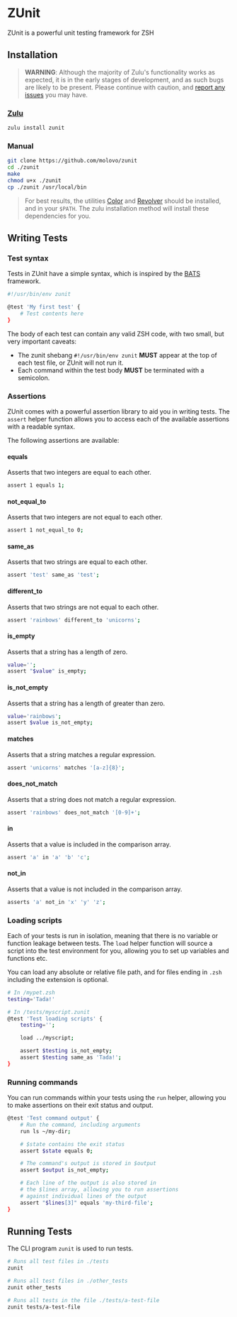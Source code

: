 # ZUnit

ZUnit is a powerful unit testing framework for ZSH

## Installation

> **WARNING**: Although the majority of Zulu's functionality works as expected, it is in the early stages of development, and as such bugs are likely to be present. Please continue with caution, and [report any issues](https://github.com/zulu-zsh/zulu/issues/new) you may have.

### [Zulu](https://github.com/zulu-zsh/zulu)

```sh
zulu install zunit
```

### Manual

```sh
git clone https://github.com/molovo/zunit
cd ./zunit
make
chmod u+x ./zunit
cp ./zunit /usr/local/bin
```

> For best results, the utilities [Color](https://github.com/molovo/color) and [Revolver](https://github.com/molovo/revolver) should be installed, and in your `$PATH`. The zulu installation method will install these dependencies for you.

## Writing Tests

### Test syntax

Tests in ZUnit have a simple syntax, which is inspired by the [BATS](https://github.com/sstephenson/bats) framework.

```sh
#!/usr/bin/env zunit

@test 'My first test' {
	# Test contents here
}
```

The body of each test can contain any valid ZSH code, with two small, but very important caveats:

* The zunit shebang `#!/usr/bin/env zunit` **MUST** appear at the top of each test file, or ZUnit will not run it.
* Each command within the test body **MUST** be terminated with a semicolon.

### Assertions

ZUnit comes with a powerful assertion library to aid you in writing tests. The `assert` helper function allows you to access each of the available assertions with a readable syntax.

The following assertions are available:

#### equals

Asserts that two integers are equal to each other.

```sh
assert 1 equals 1;
```

#### not_equal_to

Asserts that two integers are not equal to each other.

```sh
assert 1 not_equal_to 0;
```

#### same_as

Asserts that two strings are equal to each other.

```sh
assert 'test' same_as 'test';
```

#### different_to

Asserts that two strings are not equal to each other.

```sh
assert 'rainbows' different_to 'unicorns';
```

#### is_empty

Asserts that a string has a length of zero.

```sh
value='';
assert "$value" is_empty;
```

#### is_not_empty

Asserts that a string has a length of greater than zero.

```sh
value='rainbows';
assert $value is_not_empty;
```

#### matches

Asserts that a string matches a regular expression.

```sh
assert 'unicorns' matches '[a-z]{8}';
```

#### does_not_match

Asserts that a string does not match a regular expression.

```sh
assert 'rainbows' does_not_match '[0-9]+';
```

#### in

Asserts that a value is included in the comparison array.

```sh
assert 'a' in 'a' 'b' 'c';
```

#### not_in

Asserts that a value is not included in the comparison array.

```sh
asserts 'a' not_in 'x' 'y' 'z';
```

### Loading scripts

Each of your tests is run in isolation, meaning that there is no variable or function leakage between tests. The `load` helper function will source a script into the test environment for you, allowing you to set up variables and functions etc.

You can load any absolute or relative file path, and for files ending in `.zsh` including the extension is optional.

```sh
# In /mypet.zsh
testing='Tada!'

# In /tests/myscript.zunit
@test 'Test loading scripts' {
	testing='';

	load ../myscript;

	assert $testing is_not_empty;
	assert $testing same_as 'Tada!';
}
```

### Running commands

You can run commands within your tests using the `run` helper, allowing you to make assertions on their exit status and output.

```sh
@test 'Test command output' {
	# Run the command, including arguments
	run ls ~/my-dir;

	# $state contains the exit status
	assert $state equals 0;

	# The command's output is stored in $output
	assert $output is_not_empty;

	# Each line of the output is also stored in
	# the $lines array, allowing you to run assertions
	# against individual lines of the output
	assert "$lines[3]" equals 'my-third-file';
}
```

## Running Tests

The CLI program `zunit` is used to run tests.

```sh
# Runs all test files in ./tests
zunit

# Runs all test files in ./other_tests
zunit other_tests

# Runs all tests in the file ./tests/a-test-file
zunit tests/a-test-file
```
